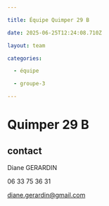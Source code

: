 ```yaml
---

title: Équipe Quimper 29 B

date: 2025-06-25T12:24:08.710Z

layout: team

categories:

  - équipe

  - groupe-3

---
```


# Quimper 29 B



## contact 

Diane GERARDIN

06 33 75 36 31

diane.gerardin@gmail.com

